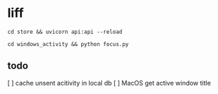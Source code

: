 # liff

`cd store && uvicorn api:api --reload`

`cd windows_activity && python focus.py`

## todo
[ ] cache unsent acitivity in local db
[ ] MacOS get active window title
